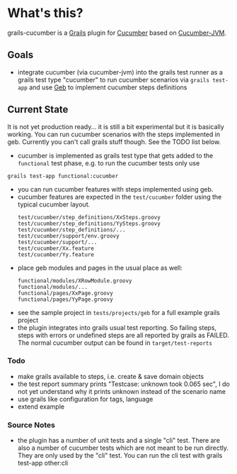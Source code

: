 # What's this? #
grails-cucumber is a [Grails](http://grails.org) plugin for [Cucumber](http://cukes.info)
based on [Cucumber-JVM](https://github.com/cucumber/cucumber-jvm).

## Goals ##
* integrate cucumber (via cucumber-jvm) into the grails test runner as a grails test type
  "cucumber" to run cucumber scenarios via `grails test-app` and use [Geb](http://www.gebish.org/)
  to implement cucumber steps definitions

## Current State ##
It is not yet production ready... it is still a bit experimental but it is basically working. You
can run cucumber scenarios with the steps implemented in geb. Currently you can't call grails stuff
though. See the TODO list below.

* cucumber is implemented as grails test type that gets added to the `functional` test phase, e.g.
to run the cucumber tests only use
```
grails test-app functional:cucumber
```

* you can run cucumber features with steps implemented using geb.
* cucumber features are expected in the `test/cucumber` folder using the typical cucumber
layout.
  ```
  test/cucumber/step_definitions/XxSteps.groovy
  test/cucumber/step_definitions/YySteps.groovy
  test/cucumber/step_definitions/...
  test/cucumber/support/env.groovy
  test/cucumber/support/...
  test/cucumber/Xx.feature
  test/cucumber/Yy.feature
  ```
* place geb modules and pages in the usual place as well:
  ```
  functional/modules/XRowModule.groovy
  functional/modules/...
  functional/pages/XxPage.groovy
  functional/pages/YyPage.groovy
  ```
* see the sample project in `tests/projects/geb` for a full example grails project
* the plugin integrates into grails usual test reporting. So failing steps, steps with errors or
undefined steps are all reported by grails as FAILED. The normal cucumber output can be found in
`target/test-reports`



### Todo ###

* make grails available to steps, i.e. create & save domain objects
* the test report summary prints "Testcase: unknown took 0.065 sec", I do not yet
  understand why it prints unknown instead of the scenario name
* use grails like configuration for tags, language
* extend example

### Source Notes ###

* the plugin has a number of unit tests and a single "cli" test. There are also a number
of cucumber tests which are not meant to be run directly. They are only used by the "cli"
test. You can run the cli test with
  grails test-app other:cli
